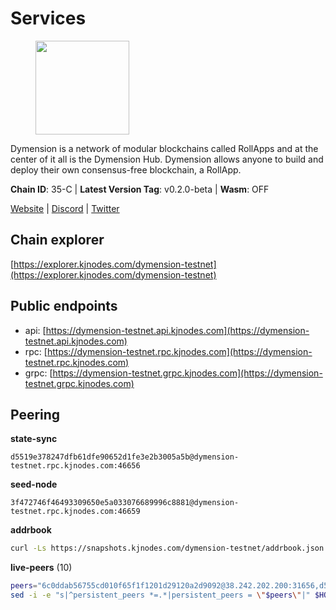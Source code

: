 # Services

<figure><img src="https://raw.githubusercontent.com/kj89/testnet_manuals/main/pingpub/logos/dymension.png" width="150" alt=""><figcaption></figcaption></figure>

Dymension is a network of modular blockchains called RollApps  and at the center of it all is the Dymension Hub. Dymension  allows anyone to build and deploy their own consensus-free blockchain, a RollApp.

**Chain ID**: 35-C | **Latest Version Tag**: v0.2.0-beta | **Wasm**: OFF

[Website](https://dymension.xyz/) | [Discord](https://discord.gg/dymension) | [Twitter](https://twitter.com/dymensionXYZ)




## Chain explorer
[https://explorer.kjnodes.com/dymension-testnet](https://explorer.kjnodes.com/dymension-testnet)

## Public endpoints

* api: [https://dymension-testnet.api.kjnodes.com](https://dymension-testnet.api.kjnodes.com)
* rpc: [https://dymension-testnet.rpc.kjnodes.com](https://dymension-testnet.rpc.kjnodes.com)
* grpc: [https://dymension-testnet.grpc.kjnodes.com](https://dymension-testnet.grpc.kjnodes.com)

## Peering

**state-sync**

```text
d5519e378247dfb61dfe90652d1fe3e2b3005a5b@dymension-testnet.rpc.kjnodes.com:46656
```

**seed-node**

```text
3f472746f46493309650e5a033076689996c8881@dymension-testnet.rpc.kjnodes.com:46659
```

**addrbook**
```bash
curl -Ls https://snapshots.kjnodes.com/dymension-testnet/addrbook.json > $HOME/.dymension/config/addrbook.json
```

**live-peers** (10)
```bash
peers="6c0ddab56755cd010f65f1f1201d29120a2d9092@38.242.202.200:31656,d5519e378247dfb61dfe90652d1fe3e2b3005a5b@65.109.68.190:46656,77c42c2b2702437981976f7a648c26cd37911f7b@65.108.9.230:46656,77791ee9b1eb56682335c451c296f450ee649c01@44.209.89.17:26656,7fc44e2651006fb2ddb4a56132e738da2845715f@65.108.6.45:61256,39794289e20cf80eba0a720eed58e7097e5686c1@136.243.103.53:46656,877f82353e8cd6e2586ea37a6d16064eae081a74@192.95.30.128:31656,8d5eac1042bac34cddd25d7601789fc03cb3f3a9@168.119.213.113:46656,869d03182da215ae0171ac37ee69a77ed59d1a38@135.181.253.11:46656,c1008d2d05c56254e95d19ab7e9fe459dad2de3d@159.223.57.238:26656"
sed -i -e "s|^persistent_peers *=.*|persistent_peers = \"$peers\"|" $HOME/.dymension/config/config.toml
```
